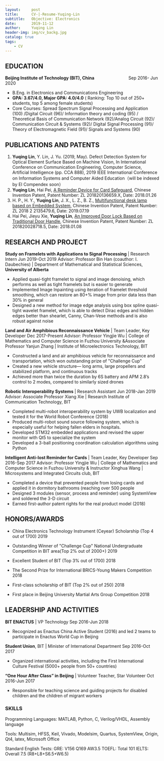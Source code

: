```yaml
---
layout:     post
title:      CV-|-Resume-Yuqing-Lin
subtitle:   Objective: Electronics
date:       2019-11-12
author:     Yuqing Lin
header-img: img/cv_backg.jpg
catalog: true
tags:
    - CV
---
```



## EDUCATION
	
**Beijing Institute of Technology (BIT), China** &emsp; &emsp; &emsp; &emsp; &emsp; &emsp; Sep 2016- Jun 2020
- B.Eng. in Electronics and Communications Engineering
- **GPA: 3.67/4.0, Major GPA: 4.0/4.0** ( Ranking: Top 10 out of 250+ students, top 5 among female students)
- Core Courses: Spread Spectrum Signal Processing and Application (100) /Digital Circuit (96)/ Information theory and coding (95) / Theoretical Basis of Communication Network (92)/Analog Circuit (92)/ Communication Circuit & Systems (92)/ Digital Signal Processing (91)/ Theory of Electromagnetic Field (91)/ Signals and Systems (90)

## PUBLICATIONS AND PATENTS

1.	**Yuqing Lin**, Y. Lin, J. Yu. (2019, May). Defect Detection System for Optical Element Surface Based on Machine Vision, In International Conference on Communication Engineering, Computer Science, Artificial Intelligence (pp. CCA 888), 2019 IEEE International Conference on Information Systems and Computer Aided Education（will be indexed by EI Compendex soon）
2.	**Yuqing Lin**, Hai Pei,  [A Reminder Device for Card Safeguard](http://epub.sipo.gov.cn/tdcdesc.action?strWhere=CN207799879U), Chinese Invention Patent, Patent Number: ZL 201820136659.X, Date: 2018.01.26
3.	H. P., H. Y., **Yuqing Lin**, J. X., L. Z., B. Z., [Multifunctional desk lamp based on Embedded System](http://epub.sipo.gov.cn/tdcdesc.action?strWhere=CN209130571U), Chinese Invention Patent, Patent Number: ZL 2018 2 2135479.6, Date: 2019.07.19
4.	Hai Pei, Jieyu Xie, **Yuqing Lin**, [An Improved Door Lock Based on Traditional Door Handle](http://epub.sipo.gov.cn/tdcdesc.action?strWhere=CN207794802U), Chinese Invention Patent, Patent Number: ZL 201820028718.5, Date: 2018.01.08

## RESEARCH AND PROJECT	

**Study on Framelets with Applications to Signal Processing** | Research Intern                                        Jun 2019-Oct 2019
Advisor: Professor Bin Han (coauthor: I. Daubechies) | Department of Mathematical and Statistical Sciences, **University of Alberta**
- Applied quasi-tight framelet to signal and image denoising, which performs as well as tight framelets but is easier to generate
- Implemented Image Inpainting using iteration of framelet threshold smoothing, which can restore an 80+% image from prior data less than 30% in general
- Designed a new method for image edge analysis using box spline quasi-tight wavelet framelet, which is able to detect Dirac edges and hidden edges better than shearlet, Canny, Chan-Vese methods and is also robust against noise

**Land and Air Amphibious Reconnaissance Vehicle** | Team Leader, Key Developer                                         Dec 2017-Present
Advisor: Professor Yingjie Wu | College of Mathematics and Computer Science in Fuzhou University &Associate Professor Yanjun Zhang | Institute of Microelectronics Technology, BIT 
- Constructed a land and air amphibious vehicle for reconnaissance and transportation, which won outstanding prize of "Challenge Cup"
- Created a new vehicle structure— long arms, large propellers and stabilized platform, and continuous tracks
- Achieved more than twice the duration by 6S battery and APM 2.8’s control to 2 modes, compared to similarly sized drones

**Robotic Interoperability Systems** | Research Assistant                                                              Jun 2018-Jan 2019
Advisor: Associate Professor Xiang Xie | Research Institute of Communication Technology, BIT
- Completed multi-robot interoperability system by UWB localization and tested it for the World Robot Conference (2018) 
- Produced multi-robot sound source following system, which is especially useful for helping fallen elders in hospitals.
- Developed STM32 embedded applications and revised the upper monitor with Qt5 to specialize the system
- Developed a 3-ball positioning coordination calculation algorithms using Python

**Intelligent Anti-lost Reminder for Cards** | Team Leader, Key Developer                                              Sep 2016-Sep 2017
Advisor: Professor Yingjie Wu | College of Mathematics and Computer Science in Fuzhou University & Instructor Xinghua Wang | Microsystems and Integrated Circuits club, BIT
- Completed a device that prevented people from losing cards and applied it in dormitory bathrooms (reaching over 500 people
- Designed 3 modules (sensor, process and reminder) using SystemView and soldered the 3-D circuit 
- Earned first-author patent rights for the real product model (2018)

## HONORS/AWARDS

- China Electronics Technology Instrument (Ceyear) Scholarship (Top 4 out of 1700)                                                  2019

- Outstanding Winner of "Challenge Cup" National Undergraduate Competition in BIT area(Top 2% out of 2000+)                         2019

- Excellent Student of BIT (Top 3% out of 1700)                                                                                     2018

- The Second Prize for International BRICS-Young Makers Competition		                                                    2018

- First-class scholarship of BIT (Top 2% out of 250)                                                                                2018

- First place in Beijing University Martial Arts Group Competition                                                                  2018

## LEADERSHIP AND ACTIVITIES

**BIT ENACTUS** | VP Technology                                                                                        Sep 2016-Jun 2018
- Recognized as Enactus China Active Student (2016) and led 2 teams to participate in Enactus World Cup in Beijing

**Student Union**, BIT | Minister of International Department                                  	                       Sep 2016-Oct 2017
- Organized international activities, including the First International Culture Festival (5000+ people from 50+ countries) 

**“One Hour After Class” in Beijing** | Volunteer Teacher, Star Volunteer                      	                       Oct 2016-Jun 2017
- Responsible for teaching science and guiding projects for disabled children and the children of migrant workers

### SKILLS

Programming Languages: MATLAB, Python, C, Verilog/VHDL, Assembly language

Tools: Multisim, HFSS, Keil, Vivado, Modelsim, Quartus, SystemView, Origin, Qt4, latex, Microsoft Office

Standard English Tests: GRE: V156 Q169 AW3.5        TOEFL: Total 101        IELTS: Overall 7.5 (R8+L8+S6.5+W6.5)
